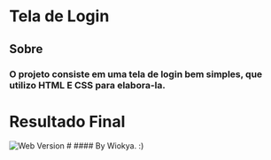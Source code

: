 # Tela de Login

## Sobre

### O projeto consiste em uma tela de login bem simples, que utilizo HTML E CSS para elabora-la.

# Resultado Final

<img src="file:///C:/Users/annac/Desktop/resultado.png" alt="Web Version"/>
#
#### By Wiokya. :)
